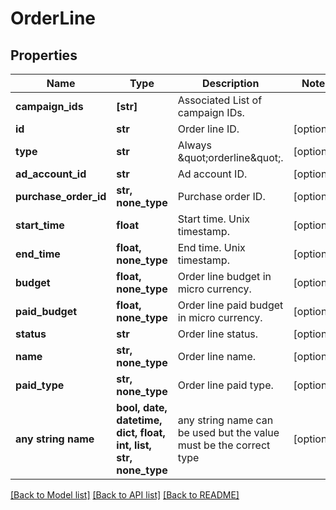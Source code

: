 # OrderLine


## Properties
Name | Type | Description | Notes
------------ | ------------- | ------------- | -------------
**campaign_ids** | **[str]** | Associated List of campaign IDs. | 
**id** | **str** | Order line ID. | [optional] 
**type** | **str** | Always \&quot;orderline\&quot;. | [optional] 
**ad_account_id** | **str** | Ad account ID. | [optional] 
**purchase_order_id** | **str, none_type** | Purchase order ID. | [optional] 
**start_time** | **float** | Start time. Unix timestamp. | [optional] 
**end_time** | **float, none_type** | End time. Unix timestamp. | [optional] 
**budget** | **float, none_type** | Order line budget in micro currency. | [optional] 
**paid_budget** | **float, none_type** | Order line paid budget in micro currency. | [optional] 
**status** | **str** | Order line status. | [optional] 
**name** | **str, none_type** | Order line name. | [optional] 
**paid_type** | **str, none_type** | Order line paid type. | [optional] 
**any string name** | **bool, date, datetime, dict, float, int, list, str, none_type** | any string name can be used but the value must be the correct type | [optional]

[[Back to Model list]](../README.md#documentation-for-models) [[Back to API list]](../README.md#documentation-for-api-endpoints) [[Back to README]](../README.md)


